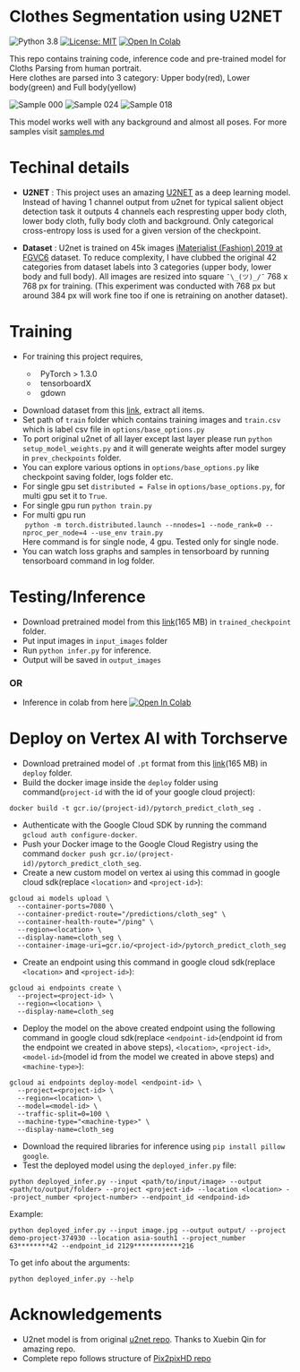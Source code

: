 # Clothes Segmentation using U2NET #

![Python 3.8](https://img.shields.io/badge/python-3.8-green.svg)
[![License: MIT](https://img.shields.io/badge/License-MIT-green.svg)](https://opensource.org/licenses/MIT)
[![Open In Colab](https://colab.research.google.com/assets/colab-badge.svg)](https://colab.research.google.com/drive/1EhEy3uQh-5oOSagUotVOJAf8m7Vqn0D6?usp=sharing)

This repo contains training code, inference code and pre-trained model for Cloths Parsing from human portrait.</br>
Here clothes are parsed into 3 category: Upper body(red), Lower body(green) and Full body(yellow)

![Sample 000](assets/000.png)
![Sample 024](assets/024.png)
![Sample 018](assets/018.png)

This model works well with any background and almost all poses. For more samples visit [samples.md](samples.md)

# Techinal details

* **U2NET** : This project uses an amazing [U2NET](https://arxiv.org/abs/2005.09007) as a deep learning model. Instead of having 1 channel output from u2net for typical salient object detection task it outputs 4 channels each respresting upper body cloth, lower body cloth, fully body cloth and background. Only categorical cross-entropy loss is used for a given version of the checkpoint.

* **Dataset** : U2net is trained on 45k images [iMaterialist (Fashion) 2019 at FGVC6](https://www.kaggle.com/c/imaterialist-fashion-2019-FGVC6/data) dataset. To reduce complexity, I have clubbed the original 42 categories from dataset labels into 3 categories (upper body, lower body and full body). All images are resized into square `¯\_(ツ)_/¯` 768 x 768 px for training. (This experiment was conducted with 768 px but around 384 px will work fine too if one is retraining on another dataset).

# Training 

- For training this project requires,
<ul>
    <ul>
    <li>&nbsp; PyTorch > 1.3.0</li>
    <li>&nbsp; tensorboardX</li>
    <li>&nbsp; gdown</li>
    </ul>
</ul>

- Download dataset from this [link](https://www.kaggle.com/c/imaterialist-fashion-2019-FGVC6/data), extract all items.
- Set path of `train` folder which contains training images and `train.csv` which is label csv file in `options/base_options.py`
- To port original u2net of all layer except last layer please run `python setup_model_weights.py` and it will generate weights after model surgey in `prev_checkpoints` folder.
- You can explore various options in `options/base_options.py` like checkpoint saving folder, logs folder etc.
- For single gpu set `distributed = False` in `options/base_options.py`, for multi gpu set it to `True`.
- For single gpu run `python train.py`
- For multi gpu run <br>
&nbsp;`python -m torch.distributed.launch --nnodes=1 --node_rank=0 --nproc_per_node=4 --use_env train.py` <br>
Here command is for single node, 4 gpu. Tested only for single node.
- You can watch loss graphs and samples in tensorboard by running tensorboard command in log folder.


# Testing/Inference
- Download pretrained model from this [link](https://drive.google.com/file/d/1mhF3yqd7R-Uje092eypktNl-RoZNuiCJ/view?usp=sharing)(165 MB) in `trained_checkpoint` folder.
- Put input images in `input_images` folder
- Run `python infer.py` for inference.
- Output will be saved in `output_images`
### OR 
- Inference in colab from here [![Open In Colab](https://colab.research.google.com/assets/colab-badge.svg)](https://colab.research.google.com/drive/1EhEy3uQh-5oOSagUotVOJAf8m7Vqn0D6?usp=sharing)

# Deploy on Vertex AI with Torchserve
- Download pretrained model of `.pt` format from this [link](https://drive.google.com/file/d/1Ee4igrf5axte9nV1KvcgtEnO7KPKaVm6/view?usp=sharing)(165 MB) in `deploy` folder.
- Build the docker image inside the `deploy` folder using command(`project-id` with the id of your google cloud project):
```
docker build -t gcr.io/(project-id)/pytorch_predict_cloth_seg .
```
- Authenticate with the Google Cloud SDK by running the command `gcloud auth configure-docker`.
- Push your Docker image to the Google Cloud Registry using the command `docker push gcr.io/(project-id)/pytorch_predict_cloth_seg`.
- Create a new custom model on vertex ai using this commad in google cloud sdk(replace `<location>` and `<project-id>`):
```
gcloud ai models upload \
  --container-ports=7080 \
  --container-predict-route="/predictions/cloth_seg" \
  --container-health-route="/ping" \
  --region=<location> \
  --display-name=cloth_seg \
  --container-image-uri=gcr.io/<project-id>/pytorch_predict_cloth_seg
```
- Create an endpoint using this command in google cloud sdk(replace `<location>` and `<project-id>`):
```
gcloud ai endpoints create \
  --project=<project-id> \
  --region=<location> \
  --display-name=cloth_seg
```
- Deploy the model on the above created endpoint using the following command in google cloud sdk(replace `<endpoint-id>`(endpoint id from the endpoint we created in above steps), `<location>`, `<project-id>`, `<model-id>`(model id from the model we created in above steps) and `<machine-type>`):
```
gcloud ai endpoints deploy-model <endpoint-id> \
  --project=<project-id> \
  --region=<location> \
  --model=<model-id> \
  --traffic-split=0=100 \
  --machine-type="<machine-type>" \
  --display-name=cloth_seg
```
- Download the required libraries for inference using `pip install pillow google`.
- Test the deployed model using the `deployed_infer.py` file:
```
python deployed_infer.py --input <path/to/input/image> --output <path/to/output/folder> --project <project-id> --location <location> --project_number <project-number> --endpoint_id <endpoind-id>
```
Example:
```
python deployed_infer.py --input image.jpg --output output/ --project demo-project-374930 --location asia-south1 --project_number 63********42 --endpoint_id 2129************216	
```
To get info about the arguments:
```
python deployed_infer.py --help
```

# Acknowledgements
- U2net model is from original [u2net repo](https://github.com/xuebinqin/U-2-Net). Thanks to Xuebin Qin for amazing repo.
- Complete repo follows structure of [Pix2pixHD repo](https://github.com/NVIDIA/pix2pixHD)

